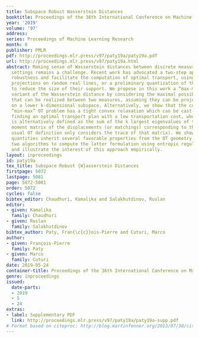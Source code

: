 ```yaml
---
title: Subspace Robust Wasserstein Distances
booktitle: Proceedings of the 36th International Conference on Machine Learning
year: '2019'
volume: '97'
address: 
series: Proceedings of Machine Learning Research
month: 0
publisher: PMLR
pdf: http://proceedings.mlr.press/v97/paty19a/paty19a.pdf
url: http://proceedings.mlr.press/v97/paty19a.html
abstract: Making sense of Wasserstein distances between discrete measures in high-dimensional
  settings remains a challenge. Recent work has advocated a two-step approach to improve
  robustness and facilitate the computation of optimal transport, using for instance
  projections on random real lines, or a preliminary quantization of the measures
  to reduce the size of their support. We propose in this work a “max-min” robust
  variant of the Wasserstein distance by considering the maximal possible distance
  that can be realized between two measures, assuming they can be projected orthogonally
  on a lower k-dimensional subspace. Alternatively, we show that the corresponding
  “min-max” OT problem has a tight convex relaxation which can be cast as that of
  finding an optimal transport plan with a low transportation cost, where the cost
  is alternatively defined as the sum of the k largest eigenvalues of the second order
  moment matrix of the displacements (or matchings) corresponding to that plan (the
  usual OT definition only considers the trace of that matrix). We show that both
  quantities inherit several favorable properties from the OT geometry. We propose
  two algorithms to compute the latter formulation using entropic regularization,
  and illustrate the interest of this approach empirically.
layout: inproceedings
id: paty19a
tex_title: Subspace Robust {W}asserstein Distances
firstpage: 5072
lastpage: 5081
page: 5072-5081
order: 5072
cycles: false
bibtex_editor: Chaudhuri, Kamalika and Salakhutdinov, Ruslan
editor:
- given: Kamalika
  family: Chaudhuri
- given: Ruslan
  family: Salakhutdinov
bibtex_author: Paty, Fran{\c{c}}ois-Pierre and Cuturi, Marco
author:
- given: François-Pierre
  family: Paty
- given: Marco
  family: Cuturi
date: 2019-05-24
container-title: Proceedings of the 36th International Conference on Machine Learning
genre: inproceedings
issued:
  date-parts:
  - 2019
  - 5
  - 24
extras:
- label: Supplementary PDF
  link: http://proceedings.mlr.press/v97/paty19a/paty19a-supp.pdf
# Format based on citeproc: http://blog.martinfenner.org/2013/07/30/citeproc-yaml-for-bibliographies/
---
```

